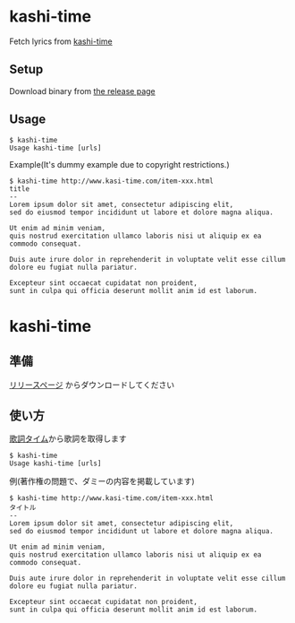 # kashi-time

Fetch lyrics from [kashi-time](http://www.kashi-time.com)

## Setup

Download binary from [the release page](https://github.com/zakuro9715/kashi-time/releases/tag/v0.1.0)

## Usage

```
$ kashi-time
Usage kashi-time [urls]
```

Example(It's dummy example due to copyright restrictions.)

```
$ kashi-time http://www.kasi-time.com/item-xxx.html
title
--
Lorem ipsum dolor sit amet, consectetur adipiscing elit,
sed do eiusmod tempor incididunt ut labore et dolore magna aliqua.

Ut enim ad minim veniam,
quis nostrud exercitation ullamco laboris nisi ut aliquip ex ea commodo consequat.

Duis aute irure dolor in reprehenderit in voluptate velit esse cillum dolore eu fugiat nulla pariatur.

Excepteur sint occaecat cupidatat non proident,
sunt in culpa qui officia deserunt mollit anim id est laborum.
```

# kashi-time

## 準備

[リリースページ](https://github.com/zakuro9715/kashi-time/releases/tag/v0.1.0) からダウンロードしてください

## 使い方

[歌詞タイム](http://www.kashi-time.com)から歌詞を取得します

```
$ kashi-time
Usage kashi-time [urls]
```

例(著作権の問題で、ダミーの内容を掲載しています)

```
$ kashi-time http://www.kasi-time.com/item-xxx.html
タイトル
--
Lorem ipsum dolor sit amet, consectetur adipiscing elit,
sed do eiusmod tempor incididunt ut labore et dolore magna aliqua.

Ut enim ad minim veniam,
quis nostrud exercitation ullamco laboris nisi ut aliquip ex ea commodo consequat.

Duis aute irure dolor in reprehenderit in voluptate velit esse cillum dolore eu fugiat nulla pariatur.

Excepteur sint occaecat cupidatat non proident,
sunt in culpa qui officia deserunt mollit anim id est laborum.
```
